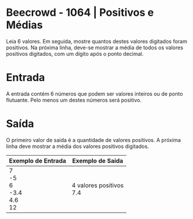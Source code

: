 # Beecrowd - 1064 | Positivos e Médias

Leia 6 valores. Em seguida, mostre quantos destes valores digitados foram positivos. Na próxima linha, deve-se mostrar a média de todos os valores positivos digitados, com um dígito após o ponto decimal.

# Entrada
A entrada contém 6 números que podem ser valores inteiros ou de ponto flutuante. Pelo menos um destes números será positivo.

# Saída
O primeiro valor de saída é a quantidade de valores positivos. A próxima linha deve mostrar a média dos valores positivos digitados.

|Exemplo de Entrada|Exemplo de Saída|
|--|--|
|7<br>-5<br>6<br>-3.4<br>4.6<br>12|4 valores positivos<br>7.4|